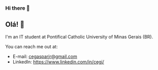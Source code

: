 ### Hi there 👋
## Olá! 👋

I'm an IT student at Pontifical Catholic University of Minas Gerais (BR).

You can reach me out at:

- E-mail: cegasparjr@gmail.com
- LinkedIn: https://www.linkedin.com/in/cegj/

<!--
**cegj/cegj** is a ✨ _special_ ✨ repository because its `README.md` (this file) appears on your GitHub profile.

Here are some ideas to get you started:

- 🔭 I’m currently working on ...
- 🌱 I’m currently learning ...
- 👯 I’m looking to collaborate on ...
- 🤔 I’m looking for help with ...
- 💬 Ask me about ...
- 📫 How to reach me: ...
- 😄 Pronouns: ...
- ⚡ Fun fact: ...
-->
